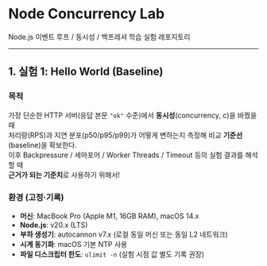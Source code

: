 # Node Concurrency Lab

Node.js 이벤트 루프 / 동시성 / 백프레셔 학습 실험 레포지토리

---

## 1. 실험 1: Hello World (Baseline)

### 목적
가장 단순한 HTTP 서버(응답 본문 `"ok"` 수준)에서 **동시성**(concurrency, c)을 바꿨을 때  
처리량(RPS)과 지연 분포(p50/p95/p99)가 어떻게 변하는지 측정해 비교 **기준선**(baseline)을 확보한다.  
이후 Backpressure / 세마포어 / Worker Threads / Timeout 등의 실험 결과를 해석할 때  
**근거가 되는 기준치**로 사용하기 위해서!

### 환경 (고정·기록)
- **머신**: MacBook Pro (Apple M1, 16GB RAM), macOS 14.x  
- **Node.js**: v20.x (LTS)  
- **부하 생성기**: autocannon v7.x (로컬 동일 머신 또는 동일 L2 네트워크)  
- **시계 동기화**: macOS 기본 NTP 사용  
- **파일 디스크립터 한도**: `ulimit -n` (실험 시점 값 별도 기록 권장)
